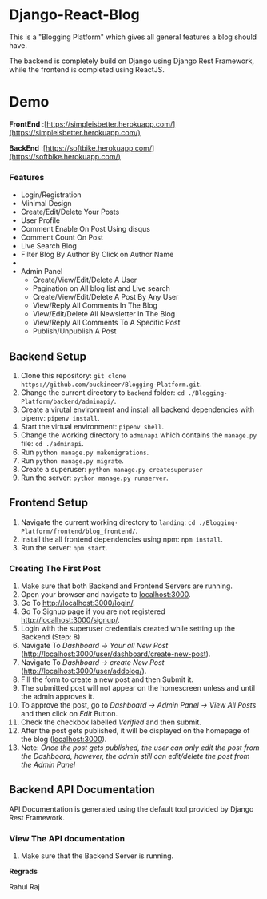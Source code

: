 # Django-React-Blog

This is a "Blogging Platform" which gives all general features a blog should have.

The backend is completely build on Django using Django Rest Framework, while the frontend is completed using ReactJS.

# Demo

**FrontEnd** :[https://simpleisbetter.herokuapp.com/](https://simpleisbetter.herokuapp.com/) 

**BackEnd** :[https://softbike.herokuapp.com/](https://softbike.herokuapp.com/)

### Features

- Login/Registration
- Minimal Design
- Create/Edit/Delete Your Posts
- User Profile
- Comment Enable On Post Using disqus
- Comment Count On Post
- Live Search Blog 
- Filter Blog By Author By Click on Author Name
-
- Admin Panel
  - Create/View/Edit/Delete A User
  - Pagination on All blog list and Live search 
  - Create/View/Edit/Delete A Post By Any User
  - View/Reply All Comments In The Blog
  - View/Edit/Delete All Newsletter In The Blog
  - View/Reply All Comments To A Specific Post
  - Publish/Unpublish A Post

## Backend Setup

1. Clone this repository: `git clone https://github.com/buckineer/Blogging-Platform.git`.
2. Change the current directory to `backend` folder: `cd ./Blogging-Platform/backend/adminapi/`.
3. Create a virutal environment and install all backend dependencies with pipenv: `pipenv install`.
4. Start the virtual environment: `pipenv shell`.
5. Change the working directory to `adminapi` which contains the `manage.py` file: `cd ./adminapi`.
6. Run `python manage.py makemigrations`.
7. Run `python manage.py migrate`.
8. Create a superuser: `python manage.py createsuperuser`
9. Run the server: `python manage.py runserver`.

## Frontend Setup

1. Navigate the current working directory to `landing`: `cd ./Blogging-Platform/frontend/blog_frontend/`.
2. Install the all frontend dependencies using npm: `npm install`.
3. Run the server: `npm start`.

### Creating The First Post

1. Make sure that both Backend and Frontend Servers are running.
2. Open your browser and navigate to [localhost:3000](localhost:3000).
3. Go To [http://localhost:3000/login/](http://localhost:3000/login/).
4. Go To Signup page if you are not registered [http://localhost:3000/signup/](http://localhost:3000/signup/).
5. Login with the superuser credentials created while setting up the Backend (Step: 8)
6. Navigate To _Dashboard -> Your all New Post_ ([http://localhost:3000/user/dashboard/create-new-post](http://localhost:3000/user/dashboard/)).
7. Navigate To _Dashboard -> create New Post_ ([http://localhost:3000/user/addblog/](http://localhost:3000/user/addblog/)).
8. Fill the form to create a new post and then Submit it.
9. The submitted post will not appear on the homescreen unless and until the admin approves it.
10. To approve the post, go to _Dashboard -> Admin Panel -> View All Posts_ and then click on _Edit_ Button.
11. Check the checkbox labelled _Verified_ and then submit.
12. After the post gets published, it will be displayed on the homepage of the blog ([localhost:3000](localhost:3000)).
13. Note: _Once the post gets published, the user can only edit the post from the Dashboard, however, the admin still can edit/delete the post from the Admin Panel_

## Backend API Documentation

API Documentation is generated using the default tool provided by Django Rest Framework.

### View The API documentation

1. Make sure that the Backend Server is running.

**Regrads**

 Rahul Raj
